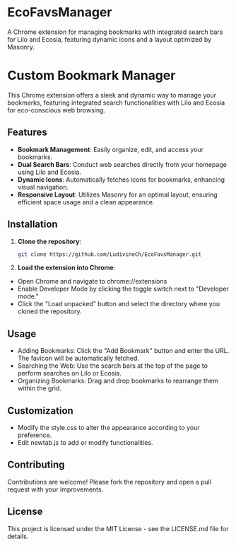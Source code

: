 # EcoFavsManager
A Chrome extension for managing bookmarks with integrated search bars for Lilo and Ecosia, featuring dynamic icons and a layout optimized by Masonry.

# Custom Bookmark Manager

This Chrome extension offers a sleek and dynamic way to manage your bookmarks, featuring integrated search functionalities with Lilo and Ecosia for eco-conscious web browsing.

## Features

- **Bookmark Management**: Easily organize, edit, and access your bookmarks.
- **Dual Search Bars**: Conduct web searches directly from your homepage using Lilo and Ecosia.
- **Dynamic Icons**: Automatically fetches icons for bookmarks, enhancing visual navigation.
- **Responsive Layout**: Utilizes Masonry for an optimal layout, ensuring efficient space usage and a clean appearance.

## Installation

1. **Clone the repository**:
   ```bash
   git clone https://github.com/LudivineCh/EcoFavsManager.git

2. **Load the extension into Chrome**:
- Open Chrome and navigate to chrome://extensions
- Enable Developer Mode by clicking the toggle switch next to "Developer mode."
- Click the "Load unpacked" button and select the directory where you cloned the repository.

## Usage
- Adding Bookmarks: Click the "Add Bookmark" button and enter the URL. The favicon will be automatically fetched.
- Searching the Web: Use the search bars at the top of the page to perform searches on Lilo or Ecosia.
- Organizing Bookmarks: Drag and drop bookmarks to rearrange them within the grid.

## Customization
- Modify the style.css to alter the appearance according to your preference.
- Edit newtab.js to add or modify functionalities.
  
## Contributing
Contributions are welcome! Please fork the repository and open a pull request with your improvements.

## License
This project is licensed under the MIT License - see the LICENSE.md file for details.

